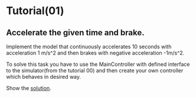 # Tutorial(01)

## Accelerate the given time and brake.
Implement the model that continuously accelerates 10 seconds with acceleration 1 m/s^2 and then brakes with negative acceleration -1m/s^2.

To solve this task you have to use the MainController with defined interface to the simulator(from the tutorial 00) and then create your own controller which behaves in desired way.

Show the [solution](solutions/solution01.md).